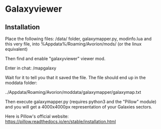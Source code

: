 # Galaxyviewer

## Installation

Place the following files: /data/ folder, galaxymapper.py, modinfo.lua and this very file, into %Appdata%/Roaming/Avorion/mods/ (or the linux equivalent)

Then find and enable "galaxyviewer" viewer mod.

Enter in chat:
/mapgalaxy

Wait for it to tell you that it saved the file. The file should end up in the moddata folder:

../Appdata/Roaming/Avorion/moddata/galaxymapper/galaxymap.txt

Then execute galaxymapper.py (requires python3 and the "Pillow" module) and you will get a 4000x4000px representation of your Galaxies sectors.

Here is Pillow's official website:
https://pillow.readthedocs.io/en/stable/installation.html
